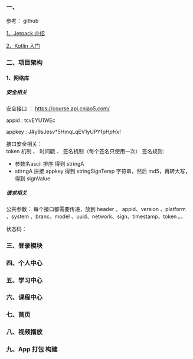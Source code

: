 ### 一、
参考： github



[1、Jetpack 介绍](./Jetpack.md)

[2、Kotlin 入门](./Kotlin.md)


### 二、项目架构
#### 1、网络库

##### 安全相关
安全接口 ： https://course.api.cniao5.com/

appid : tcvEYU1WEc

appkey : J#y9sJesv*5HmqLqEV1yUPYfpH$pHx$!


接口安全相关：     
token 机制 、 时间戳 、 签名机制（每个签名只使用一次）
签名规则:
+  参数名ascii 排序 得到 stringA
+  stirngA 拼接 appkey 得到 stringSignTemp 字符串，然后 md5，再转大写，得到 signValue


##### 请求相关
公共参数： 每个接口都需要传递，放到 header 。 
appid、version 、platform 、system 、branc、model 、uuid、network、sign、timestamp、token 。、

状态码：
 






### 三、登录模块


### 四、个人中心


### 五、学习中心


### 六、课程中心


### 七、首页


### 八、视频播放


### 九、App 打包 构建


